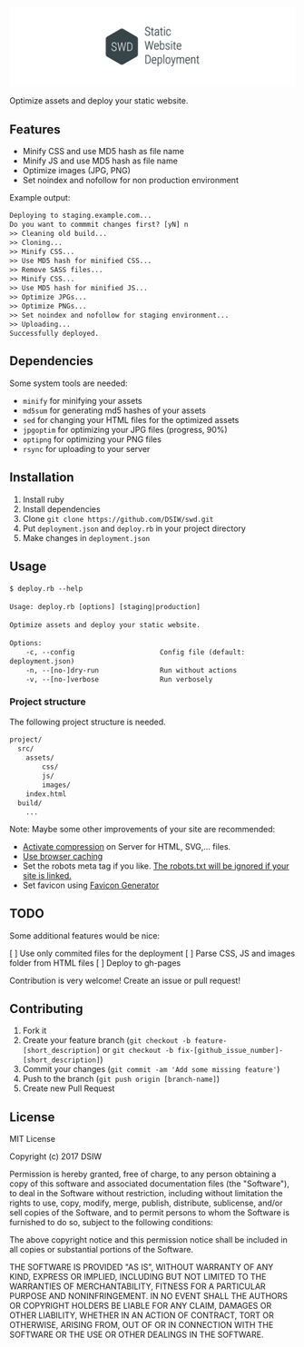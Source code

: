 ![logo](logo.png)

Optimize assets and deploy your static website.

## Features

* Minify CSS and use MD5 hash as file name
* Minify JS and use MD5 hash as file name
* Optimize images (JPG, PNG)
* Set noindex and nofollow for non production environment

Example output:

```
Deploying to staging.example.com...
Do you want to commmit changes first? [yN] n
>> Cleaning old build...
>> Cloning...
>> Minify CSS...
>> Use MD5 hash for minified CSS...
>> Remove SASS files...
>> Minify CSS...
>> Use MD5 hash for minified JS...
>> Optimize JPGs...
>> Optimize PNGs...
>> Set noindex and nofollow for staging environment...
>> Uploading...
Successfully deployed.
```

## Dependencies

Some system tools are needed:

* `minify` for minifying your assets
* `md5sum` for generating md5 hashes of your assets
* `sed` for changing your HTML files for the optimized assets
* `jpgoptim` for optimizing your JPG files (progress, 90%)
* `optipng` for optimizing your PNG files
* `rsync` for uploading to your server

## Installation

1. Install ruby
1. Install dependencies
1. Clone `git clone https://github.com/DSIW/swd.git`
1. Put `deployment.json` and `deploy.rb` in your project directory
1. Make changes in `deployment.json`

## Usage

```
$ deploy.rb --help

Usage: deploy.rb [options] [staging|production]

Optimize assets and deploy your static website.

Options:
    -c, --config                     Config file (default: deployment.json)
    -n, --[no-]dry-run               Run without actions
    -v, --[no-]verbose               Run verbosely
```

### Project structure

The following project structure is needed.

```
project/
  src/
    assets/
        css/
        js/
        images/
    index.html
  build/
    ...
```

Note: Maybe some other improvements of your site are recommended:

* [Activate compression](https://developers.google.com/speed/docs/insights/EnableCompression) on Server for HTML, SVG,... files.
* [Use browser caching](https://developers.google.com/speed/docs/insights/LeverageBrowserCaching)
* Set the robots meta tag if you like. [The robots.txt will be ignored if your site is linked.](https://support.google.com/webmasters/answer/6062608)
* Set favicon using [Favicon Generator](https://favicon.il.ly)

## TODO

Some additional features would be nice:

[ ] Use only commited files for the deployment
[ ] Parse CSS, JS and images folder from HTML files
[ ] Deploy to gh-pages

Contribution is very welcome! Create an issue or pull request!

## Contributing

1. Fork it
2. Create your feature branch (`git checkout -b feature-[short_description]` or `git checkout -b fix-[github_issue_number]-[short_description]`)
3. Commit your changes (`git commit -am 'Add some missing feature'`)
4. Push to the branch (`git push origin [branch-name]`)
5. Create new Pull Request

## License

MIT License

Copyright (c) 2017 DSIW

Permission is hereby granted, free of charge, to any person obtaining a copy
of this software and associated documentation files (the "Software"), to deal
in the Software without restriction, including without limitation the rights
to use, copy, modify, merge, publish, distribute, sublicense, and/or sell
copies of the Software, and to permit persons to whom the Software is
furnished to do so, subject to the following conditions:

The above copyright notice and this permission notice shall be included in all
copies or substantial portions of the Software.

THE SOFTWARE IS PROVIDED "AS IS", WITHOUT WARRANTY OF ANY KIND, EXPRESS OR
IMPLIED, INCLUDING BUT NOT LIMITED TO THE WARRANTIES OF MERCHANTABILITY,
FITNESS FOR A PARTICULAR PURPOSE AND NONINFRINGEMENT. IN NO EVENT SHALL THE
AUTHORS OR COPYRIGHT HOLDERS BE LIABLE FOR ANY CLAIM, DAMAGES OR OTHER
LIABILITY, WHETHER IN AN ACTION OF CONTRACT, TORT OR OTHERWISE, ARISING FROM,
OUT OF OR IN CONNECTION WITH THE SOFTWARE OR THE USE OR OTHER DEALINGS IN THE
SOFTWARE.
